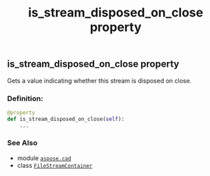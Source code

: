﻿---
title: is_stream_disposed_on_close property
second_title: Aspose.CAD for Python via .NET API References
description: 
type: docs
weight: 220
url: /aspose.cad/filestreamcontainer/is_stream_disposed_on_close/
is_root: false
---

## is_stream_disposed_on_close property


Gets a value indicating whether this stream is disposed on close.
### Definition:
```python
@property
def is_stream_disposed_on_close(self):
    ...
```

### See Also
* module [`aspose.cad`](../../)
* class [`FileStreamContainer`](/cad/python-net/aspose.cad/filestreamcontainer)
